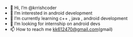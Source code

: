 - 👋 Hi, I’m @krrishcoder
- 👀 I’m interested in android development
- 🌱 I’m currently learning c++ , java , android development
- 💞️ I’m looking for internship on android devs
- 📫 How to reach me kk612470@gmail.com(gmail)

<!---
krrishcoder/krrishcoder is a ✨ special ✨ repository because its `README.md` (this file) appears on your GitHub profile.
You can click the Preview link to take a look at your changes.
--->
